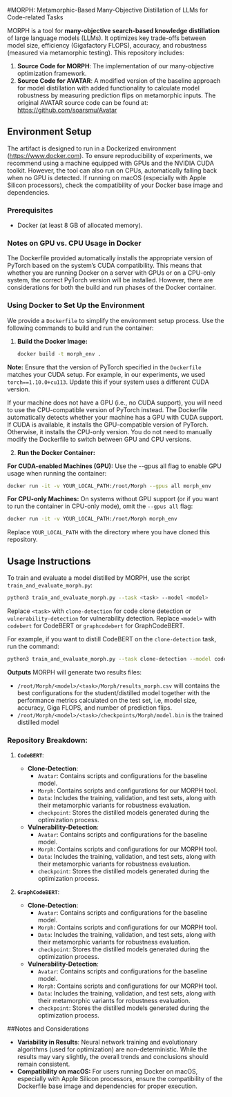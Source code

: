 #MORPH: Metamorphic-Based Many-Objective Distillation of LLMs for Code-related Tasks

MORPH is a tool for **many-objective search-based knowledge distillation** of large language models (LLMs). It optimizes key trade-offs between model size, efficiency (Gigafactory FLOPS), accuracy, and robustness (measured via metamorphic testing). This repository includes:

1. **Source Code for MORPH**: The implementation of our many-objective optimization framework.
2. **Source Code for AVATAR**: A modified version of the baseline approach for model distillation with added functionality to calculate model robustness by measuring prediction flips on metamorphic inputs. The original AVATAR source code can be found at: https://github.com/soarsmu/Avatar

## Environment Setup

The artifact is designed to run in a Dockerized environment (https://www.docker.com).
To ensure reproducibility of experiments, we recommend using a machine equipped with GPUs and the NVIDIA CUDA toolkit. 
However, the tool can also run on CPUs, automatically falling back when no GPU is detected. 
If running on macOS (especially with Apple Silicon processors), check the compatibility of your Docker base image and dependencies.

### Prerequisites
- Docker (at least 8 GB of allocated memory).

### Notes on GPU vs. CPU Usage in Docker

The Dockerfile provided automatically installs the appropriate version of PyTorch based on the system’s CUDA compatibility. This means that whether you are running Docker on a server with GPUs or on a CPU-only system, the correct PyTorch version will be installed. However, there are considerations for both the build and run phases of the Docker container.

### Using Docker to Set Up the Environment

We provide a `Dockerfile` to simplify the environment setup process. Use the following commands to build and run the container:

1. **Build the Docker Image:**

   ```bash
   docker build -t morph_env .
   ```
   
**Note:** Ensure that the version of PyTorch specified in the `Dockerfile` matches your CUDA setup. For example, in our experiments, we used `torch==1.10.0+cu113`. Update this if your system uses a different CUDA version.

If your machine does not have a GPU (i.e., no CUDA support), 
you will need to use the CPU-compatible version of PyTorch instead. 
The Dockerfile automatically detects whether your machine has a GPU with CUDA support. 
If CUDA is available, it installs the GPU-compatible version of PyTorch. 
Otherwise, it installs the CPU-only version. You do not need to manually 
modify the Dockerfile to switch between GPU and CPU versions.

2. **Run the Docker Container:**

**For CUDA-enabled Machines (GPU):**
Use the --gpus all flag to enable GPU usage when running the container:

```bash
docker run -it -v YOUR_LOCAL_PATH:/root/Morph --gpus all morph_env
```

**For CPU-only Machines:**
On systems without GPU support (or if you want to run the container in CPU-only mode), omit the `--gpus all` flag:

```bash
docker run -it -v YOUR_LOCAL_PATH:/root/Morph morph_env
```

Replace `YOUR_LOCAL_PATH` with the directory where you have cloned this repository.

## Usage Instructions

To train and evaluate a model distilled by MORPH, use the script `train_and_evaluate_morph.py`:

```bash
python3 train_and_evaluate_morph.py --task <task> --model <model>
```
Replace `<task>` with `clone-detection` for code clone detection or	`vulnerability-detection` for vulnerability detection.
Replace `<model>` with `codebert` for CodeBERT or	`graphcodebert` for GraphCodeBERT.

For example, if you want to distill CodeBERT on the `clone-detection` task, run the command:
```bash
python3 train_and_evaluate_morph.py --task clone-detection --model codebert
```

**Outputs** MORPH will generate two results files:

* `/root/Morph/<model>/<task>/Morph/results_morph.csv` will contains the best configurations for the student/distilled model together with the performance metrics calculated on the test set, i.e, model size, accuracy, Giga FLOPS, and number of prediction flips.
* `/root/Morph/<model>/<task>/checkpoints/Morph/model.bin` is the trained distilled model


### Repository Breakdown:

1. **`CodeBERT`**:
   - **Clone-Detection**:
     - `Avatar`: Contains scripts and configurations for the baseline model.
     - `Morph`: Contains scripts and configurations for our MORPH tool.
     - `Data`: Includes the training, validation, and test sets, along with their metamorphic variants for robustness evaluation.
     - `checkpoint`: Stores the distilled models generated during the optimization process.
   - **Vulnerability-Detection**:
     - `Avatar`: Contains scripts and configurations for the baseline model.
     - `Morph`: Contains scripts and configurations for our MORPH tool.
     - `Data`: Includes the training, validation, and test sets, along with their metamorphic variants for robustness evaluation.
     - `checkpoint`: Stores the distilled models generated during the optimization process.

2. **`GraphCodeBERT`**:
   - **Clone-Detection**:
     - `Avatar`: Contains scripts and configurations for the baseline model.
     - `Morph`: Contains scripts and configurations for our MORPH tool.
     - `Data`: Includes the training, validation, and test sets, along with their metamorphic variants for robustness evaluation.
     - `checkpoint`: Stores the distilled models generated during the optimization process.
   - **Vulnerability-Detection**:
     - `Avatar`: Contains scripts and configurations for the baseline model.
     - `Morph`: Contains scripts and configurations for our MORPH tool.
     - `Data`: Includes the training, validation, and test sets, along with their metamorphic variants for robustness evaluation.
     - `checkpoint`: Stores the distilled models generated during the optimization process.


##Notes and Considerations

- **Variability in Results**: Neural network training and evolutionary algorithms (used for optimization) are non-deterministic. While the results may vary slightly, the overall trends and conclusions should remain consistent.
- **Compatibility on macOS:** For users running Docker on macOS, especially with Apple Silicon processors, ensure the compatibility of the Dockerfile base image and dependencies for proper execution.

